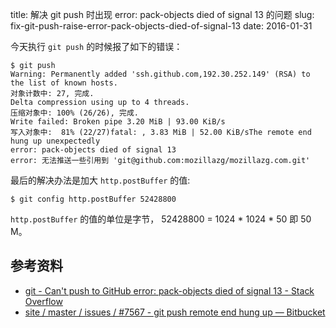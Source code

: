 title: 解决 git push 时出现 error: pack-objects died of signal 13 的问题
slug: fix-git-push-raise-error-pack-objects-died-of-signal-13
date: 2016-01-31

今天执行 `git push` 的时候报了如下的错误：

    $ git push
    Warning: Permanently added 'ssh.github.com,192.30.252.149' (RSA) to the list of known hosts.
    对象计数中: 27, 完成.
    Delta compression using up to 4 threads.
    压缩对象中: 100% (26/26), 完成.
    Write failed: Broken pipe 3.20 MiB | 93.00 KiB/s
    写入对象中:  81% (22/27)fatal: , 3.83 MiB | 52.00 KiB/sThe remote end hung up unexpectedly
    error: pack-objects died of signal 13
    error: 无法推送一些引用到 'git@github.com:mozillazg/mozillazg.com.git'

最后的解决办法是加大 `http.postBuffer` 的值:

    $ git config http.postBuffer 52428800

`http.postBuffer` 的值的单位是字节， 52428800 = 1024 * 1024 * 50 即 50 M。


## 参考资料

* [git - Can&#39;t push to GitHub error: pack-objects died of signal 13 - Stack Overflow](http://stackoverflow.com/a/25846617/1804866)
* [site / master / issues / #7567 - git push remote end hung up &mdash; Bitbucket](https://bitbucket.org/site/master/issues/7567/git-push-remote-end-hung-up)